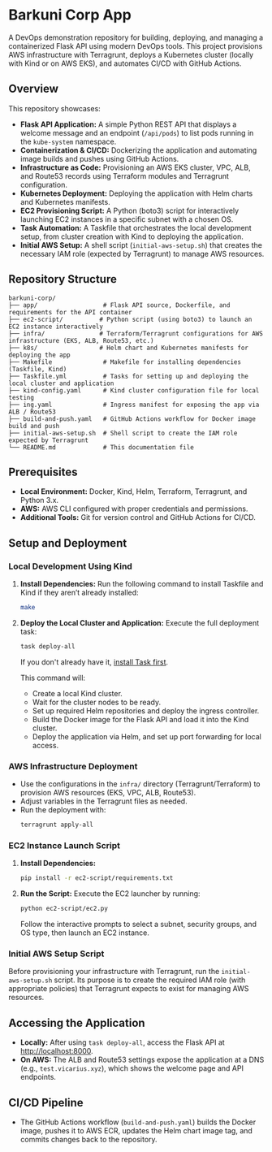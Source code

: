 # Barkuni Corp App

A DevOps demonstration repository for building, deploying, and managing a containerized Flask API using modern DevOps tools. This project provisions AWS infrastructure with Terragrunt, deploys a Kubernetes cluster (locally with Kind or on AWS EKS), and automates CI/CD with GitHub Actions.

## Overview

This repository showcases:
- **Flask API Application:** A simple Python REST API that displays a welcome message and an endpoint (`/api/pods`) to list pods running in the `kube-system` namespace.
- **Containerization & CI/CD:** Dockerizing the application and automating image builds and pushes using GitHub Actions.
- **Infrastructure as Code:** Provisioning an AWS EKS cluster, VPC, ALB, and Route53 records using Terraform modules and Terragrunt configuration.
- **Kubernetes Deployment:** Deploying the application with Helm charts and Kubernetes manifests.
- **EC2 Provisioning Script:** A Python (boto3) script for interactively launching EC2 instances in a specific subnet with a chosen OS.
- **Task Automation:** A Taskfile that orchestrates the local development setup, from cluster creation with Kind to deploying the application.
- **Initial AWS Setup:** A shell script (`initial-aws-setup.sh`) that creates the necessary IAM role (expected by Terragrunt) to manage AWS resources.

## Repository Structure

```
barkuni-corp/
├── app/                  # Flask API source, Dockerfile, and requirements for the API container
├── ec2-script/          # Python script (using boto3) to launch an EC2 instance interactively
├── infra/               # Terraform/Terragrunt configurations for AWS infrastructure (EKS, ALB, Route53, etc.)
├── k8s/                 # Helm chart and Kubernetes manifests for deploying the app
├── Makefile              # Makefile for installing dependencies (Taskfile, Kind)
├── Taskfile.yml          # Tasks for setting up and deploying the local cluster and application
├── kind-config.yaml      # Kind cluster configuration file for local testing
├── ing.yaml              # Ingress manifest for exposing the app via ALB / Route53
├── build-and-push.yaml   # GitHub Actions workflow for Docker image build and push
├── initial-aws-setup.sh  # Shell script to create the IAM role expected by Terragrunt
└── README.md             # This documentation file
```

## Prerequisites

- **Local Environment:** Docker, Kind, Helm, Terraform, Terragrunt, and Python 3.x.
- **AWS:** AWS CLI configured with proper credentials and permissions.
- **Additional Tools:** Git for version control and GitHub Actions for CI/CD.

## Setup and Deployment

### Local Development Using Kind

1. **Install Dependencies:**
   Run the following command to install Taskfile and Kind if they aren’t already installed:
   ```bash
   make
   ```

2. **Deploy the Local Cluster and Application:**
   Execute the full deployment task:
   ```bash
   task deploy-all
   ```
   If you don't already have it, [install Task first](https://taskfile.dev/).  
   
   This command will:
   - Create a local Kind cluster.
   - Wait for the cluster nodes to be ready.
   - Set up required Helm repositories and deploy the ingress controller.
   - Build the Docker image for the Flask API and load it into the Kind cluster.
   - Deploy the application via Helm, and set up port forwarding for local access.

### AWS Infrastructure Deployment

- Use the configurations in the `infra/` directory (Terragrunt/Terraform) to provision AWS resources (EKS, VPC, ALB, Route53).
- Adjust variables in the Terragrunt files as needed.
- Run the deployment with:
  ```bash
  terragrunt apply-all
  ```

### EC2 Instance Launch Script

1. **Install Dependencies:**
   ```bash
   pip install -r ec2-script/requirements.txt
   ```

2. **Run the Script:**
   Execute the EC2 launcher by running:
   ```bash
   python ec2-script/ec2.py
   ```
   Follow the interactive prompts to select a subnet, security groups, and OS type, then launch an EC2 instance.

### Initial AWS Setup Script

Before provisioning your infrastructure with Terragrunt, run the `initial-aws-setup.sh` script. Its purpose is to create the required IAM role (with appropriate policies) that Terragrunt expects to exist for managing AWS resources.

## Accessing the Application

- **Locally:** After using `task deploy-all`, access the Flask API at [http://localhost:8000](http://localhost:8000).
- **On AWS:** The ALB and Route53 settings expose the application at a DNS (e.g., `test.vicarius.xyz`), which shows the welcome page and API endpoints.

## CI/CD Pipeline

- The GitHub Actions workflow (`build-and-push.yaml`) builds the Docker image, pushes it to AWS ECR, updates the Helm chart image tag, and commits changes back to the repository.